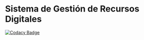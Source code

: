 # Sistema de Gestión de Recursos Digitales

[![Codacy Badge](https://api.codacy.com/project/badge/Grade/76f1a92cdcd242879876374d45f2f415)](https://app.codacy.com/app/cmartinezbjmu/proyecto-agiles?utm_source=github.com&utm_medium=referral&utm_content=DiegoRBaquero/proyecto-agiles&utm_campaign=Badge_Grade_Settings)
